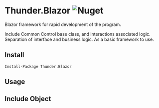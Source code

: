 # Thunder.Blazor ![Nuget](https://img.shields.io/nuget/v/thunder.blazor)
Blazor framework for rapid development of the program.

Include Common Control base class, and interactions associated logic. Separation of interface and business logic. As a basic framework to use.

## Install
```
Install-Package Thunder.Blazor
```

## Usage

## Include Object

